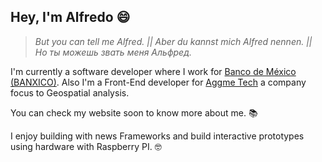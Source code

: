 ## Hey, I'm Alfredo 😄

> _But you can tell me Alfred. || Aber du kannst mich Alfred nennen. || Но ты можешь звать меня Альфред._

I'm currently a software developer where I work for <a href="https://www.banxico.org.mx/" target="_blank">Banco de México (BANXICO)</a>.
Also I'm a Front-End developer for <a href="https://www.aggmetech.net/" target="_blank">Aggme Tech</a> a company focus to Geospatial analysis.

You can check my website soon to know more about me. 📚

I enjoy building with news Frameworks and build interactive prototypes using hardware with Raspberry PI. 🤓
